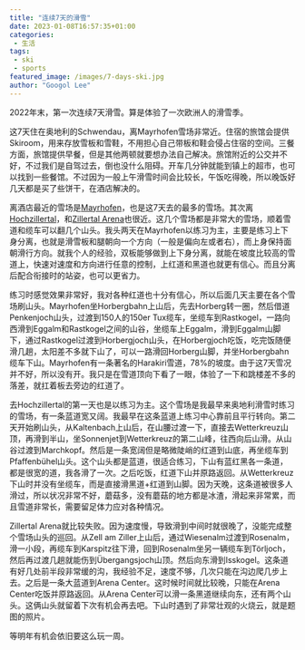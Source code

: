 ```yaml
---
title: "连续7天的滑雪"
date: 2023-01-08T16:57:35+01:00
categories:
 - 生活
tags:
 - ski
 - sports
featured_image: /images/7-days-ski.jpg
author: "Googol Lee"
---
```


2022年末，第一次连续7天滑雪。算是体验了一次欧洲人的滑雪季。

<!--more-->

这7天住在奥地利的Schwendau，离Mayrhofen雪场非常近。住宿的旅馆会提供Skiroom，用来存放雪板和雪鞋，不用担心自己带板和鞋会侵占住宿的空间。三餐方面，旅馆提供早餐，但是其他两顿就要想办法自己解决。旅馆附近的公交并不好，不过我们是自驾过去，倒也没什么阻碍。开车几分钟就能到镇上的超市，也可以找到一些餐馆。不过因为一般上午滑雪时间会比较长，午饭吃得晚，所以晚饭好几天都是买了些饼干，在酒店解决的。

离酒店最近的雪场是[Mayrhofen](https://www.mayrhofen.at/)，也是这7天去的最多的雪场。其次离[Hochzillertal](https://www.hochzillertal.com/)，和[Zillertal Arena](https://www.zillertalarena.com/)也很近。这几个雪场都是非常大的雪场，顺着雪道和缆车可以翻几个山头。我头两天在Mayrhofen以练习为主，主要是练习上下身分离，也就是滑雪板和腿朝向一个方向（一般是偏向左或者右），而上身保持面朝滑行方向。就我个人的经验，双板能够做到上下身分离，就能在坡度比较高的雪道上，快速对速度和方向进行任意的控制，上红道和黑道也就更有信心。而且分离后配合衔接时的站姿，也可以更省力。

练习时感觉效果非常好，我对各种红道也十分有信心，所以后面几天主要在各个雪场刷山头。Mayrhofen坐Horbergbahn上山后，先去Horberg转一圈，然后借道Penkenjoch山头，过渡到150人的150er Tux缆车，坐缆车到Rastkogel，一路向西滑到Eggalm和Rastkogel之间的山谷，坐缆车上Eggalm，滑到Eggalm山脚下，通过Rastkogel过渡到Horbergjoch山头，在Horbergjoch吃饭，吃完饭随便滑几趟，太阳差不多就下山了，可以一路滑回Horberg山脚，并坐Horbergbahn缆车下山。Mayrhofen有一条著名的Harakiri雪道，78%的坡度。由于这7天雪况并不好，所以没有开。我只是在雪道顶向下看了一眼，体验了一下和跳楼差不多的落差，就扛着板去旁边的红道了。

去Hochzillertal的第一天也是以练习为主。这个雪场是我最早来奥地利滑雪时练习的雪场，有一条蓝道宽又阔。我最早在这条蓝道上练习中心靠前且平行转向。第二天开始刷山头，从Kaltenbach上山后，在山腰过渡一下，直接去Wetterkreuz山顶，再滑到半山，坐Sonnenjet到Wetterkreuz的第二山峰，往西向后山滑。从山谷过渡到Marchkopf。然后是一条宽阔但是略微陡峭的红道到山底，再坐缆车到Pfaffenbühel山头。这个山头都是蓝道，很适合练习，下山有蓝红黑各一条道，都是很宽的道，我各滑了一次。之后吃饭，红道下山并原路返回。从Wetterkreuz下山时并没有坐缆车，而是直接滑黑道+红道到山脚。因为天晚，这条道被很多人滑过，所以状况非常不好，蘑菇多，没有蘑菇的地方都是冰渣，滑起来非常累，而且雪道非常长，需要留足体力应对各种情况。

Zillertal Arena就比较失败。因为速度慢，导致滑到中间时就很晚了，没能完成整个雪场山头的巡回。从Zell am Ziller上山后，通过Wiesenalm过渡到Rosenalm，滑一小段，再缆车到Karspitz往下滑，回到Rosenalm坐另一辆缆车到Törljoch，然后再过渡几趟就能伤到Übergangsjoch山顶。然后向东滑到Isskogel。这条道有好几处前半段非常缓的沟，我经验不足，速度不够，几次只能在沟边爬几步上去。之后是一条大蓝道到Arena Center。这时候时间就比较晚，只能在Arena Center吃饭并原路返回。从Arena Center可以滑一条黑道继续向东，还有两个山头。这俩山头就留着下次有机会再去吧。下山时遇到了非常壮观的火烧云，就是题图的照片。

等明年有机会依旧要这么玩一周。
